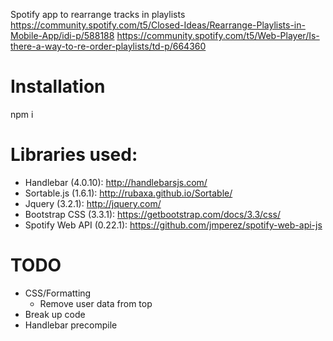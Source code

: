 Spotify app to rearrange tracks in playlists
https://community.spotify.com/t5/Closed-Ideas/Rearrange-Playlists-in-Mobile-App/idi-p/588188
https://community.spotify.com/t5/Web-Player/Is-there-a-way-to-re-order-playlists/td-p/664360

# Installation
npm i

# Libraries used:
* Handlebar (4.0.10): http://handlebarsjs.com/
* Sortable.js (1.6.1): http://rubaxa.github.io/Sortable/
* Jquery (3.2.1): http://jquery.com/
* Bootstrap CSS (3.3.1): https://getbootstrap.com/docs/3.3/css/
* Spotify Web API (0.22.1): https://github.com/jmperez/spotify-web-api-js

# TODO
* CSS/Formatting
  * Remove user data from top
* Break up code
* Handlebar precompile

